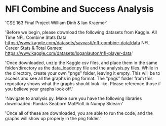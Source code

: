 # NFl Combine and Success Analysis
'CSE 163 Final Project
William Dinh & Ian Kraemer'

'Before we begin, please download the following datasets from Kaggle.
All Time NFL Combine Stats Data
https://www.kaggle.com/datasets/savvastj/nfl-combine-data/data 
NFL Career Stats & Total Games:
https://www.kaggle.com/datasets/loganlauton/nfl-player-data'

'Once downloaded, unzip the Kaggle csv files, and place them in the same folder/directory as the data_loader.py file and the analysis.py files. 
While in the directory, create your own "pngs" folder, leaving it empty. This will be to access and see all the graphs in png format. 
The "pngs" folder from this repository shows what the graphs should look like. Please reference those if you believe your graphs look off.'

'Navigate to analysis.py. Make sure you have the following libraries downloaded:
Pandas
Seaborn
MatPlotLib
Numpy
Sklearn'

'Once all of these are downloaded, you are able to run the code, and the graphs will show up properly in the png folder.'
